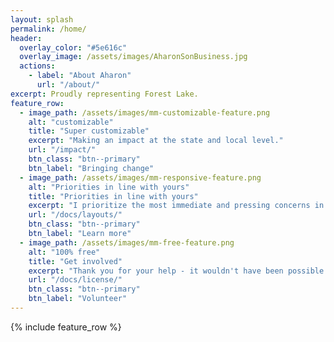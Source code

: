 ```yaml
---
layout: splash
permalink: /home/
header:
  overlay_color: "#5e616c"
  overlay_image: /assets/images/AharonSonBusiness.jpg
  actions:
    - label: "About Aharon"
      url: "/about/"
excerpt: Proudly representing Forest Lake.
feature_row:
  - image_path: /assets/images/mm-customizable-feature.png
    alt: "customizable"
    title: "Super customizable"
    excerpt: "Making an impact at the state and local level."
    url: "/impact/"
    btn_class: "btn--primary"
    btn_label: "Bringing change"
  - image_path: /assets/images/mm-responsive-feature.png
    alt: "Priorities in line with yours"
    title: "Priorities in line with yours"
    excerpt: "I prioritize the most immediate and pressing concerns in our communities."
    url: "/docs/layouts/"
    btn_class: "btn--primary"
    btn_label: "Learn more"
  - image_path: /assets/images/mm-free-feature.png
    alt: "100% free"
    title: "Get involved"
    excerpt: "Thank you for your help - it wouldn't have been possible without you. Let's do it again next fall."
    url: "/docs/license/"
    btn_class: "btn--primary"
    btn_label: "Volunteer"      
---
```


{% include feature_row %}
